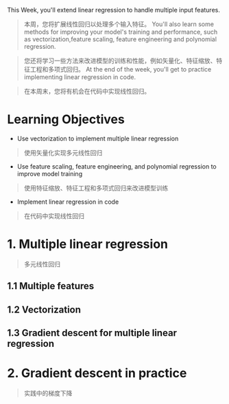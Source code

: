 This Week, you'll extend linear regression to handle multiple input features. 

> 本周，您将扩展线性回归以处理多个输入特征。
You'll also learn some methods for improving your model's training and performance, such as vectorization,feature scaling, feature engineering and polynomial regression.

> 您还将学习一些方法来改进模型的训练和性能，例如矢量化、特征缩放、特征工程和多项式回归。
At the end of the week, you'll get to practice implementing linear regression in code.

> 在本周末，您将有机会在代码中实现线性回归。

# Learning Objectives

- Use vectorization to implement multiple linear regression

> 使用矢量化实现多元线性回归

- Use feature scaling, feature engineering, and polynomial regression to improve model training

> 使用特征缩放、特征工程和多项式回归来改进模型训练

- Implement linear regression in code

> 在代码中实现线性回归

# 1. Multiple linear regression
> 多元线性回归
## 1.1 Multiple features

## 1.2 Vectorization

## 1.3 Gradient descent for multiple linear regression


# 2. Gradient descent in practice
> 实践中的梯度下降




